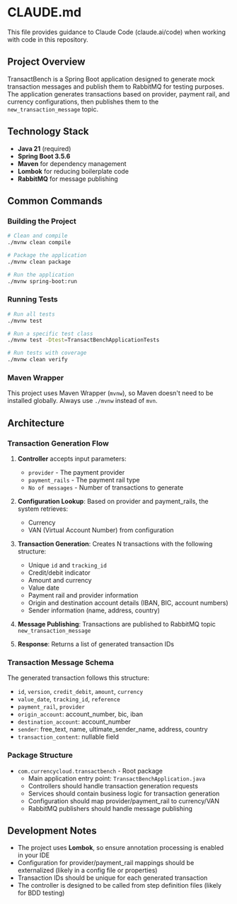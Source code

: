 # CLAUDE.md

This file provides guidance to Claude Code (claude.ai/code) when working with code in this repository.

## Project Overview

TransactBench is a Spring Boot application designed to generate mock transaction messages and publish them to RabbitMQ for testing purposes. The application generates transactions based on provider, payment rail, and currency configurations, then publishes them to the `new_transaction_message` topic.

## Technology Stack

- **Java 21** (required)
- **Spring Boot 3.5.6**
- **Maven** for dependency management
- **Lombok** for reducing boilerplate code
- **RabbitMQ** for message publishing

## Common Commands

### Building the Project

```bash
# Clean and compile
./mvnw clean compile

# Package the application
./mvnw clean package

# Run the application
./mvnw spring-boot:run
```

### Running Tests

```bash
# Run all tests
./mvnw test

# Run a specific test class
./mvnw test -Dtest=TransactBenchApplicationTests

# Run tests with coverage
./mvnw clean verify
```

### Maven Wrapper

This project uses Maven Wrapper (`mvnw`), so Maven doesn't need to be installed globally. Always use `./mvnw` instead of `mvn`.

## Architecture

### Transaction Generation Flow

1. **Controller** accepts input parameters:
   - `provider` - The payment provider
   - `payment_rails` - The payment rail type
   - `No of messages` - Number of transactions to generate

2. **Configuration Lookup**: Based on provider and payment_rails, the system retrieves:
   - Currency
   - VAN (Virtual Account Number) from configuration

3. **Transaction Generation**: Creates N transactions with the following structure:
   - Unique `id` and `tracking_id`
   - Credit/debit indicator
   - Amount and currency
   - Value date
   - Payment rail and provider information
   - Origin and destination account details (IBAN, BIC, account numbers)
   - Sender information (name, address, country)

4. **Message Publishing**: Transactions are published to RabbitMQ topic `new_transaction_message`

5. **Response**: Returns a list of generated transaction IDs

### Transaction Message Schema

The generated transaction follows this structure:
- `id`, `version`, `credit_debit`, `amount`, `currency`
- `value_date`, `tracking_id`, `reference`
- `payment_rail`, `provider`
- `origin_account`: account_number, bic, iban
- `destination_account`: account_number
- `sender`: free_text, name, ultimate_sender_name, address, country
- `transaction_content`: nullable field

### Package Structure

- `com.currencycloud.transactbench` - Root package
  - Main application entry point: `TransactBenchApplication.java`
  - Controllers should handle transaction generation requests
  - Services should contain business logic for transaction generation
  - Configuration should map provider/payment_rail to currency/VAN
  - RabbitMQ publishers should handle message publishing

## Development Notes

- The project uses **Lombok**, so ensure annotation processing is enabled in your IDE
- Configuration for provider/payment_rail mappings should be externalized (likely in a config file or properties)
- Transaction IDs should be unique for each generated transaction
- The controller is designed to be called from step definition files (likely for BDD testing)
